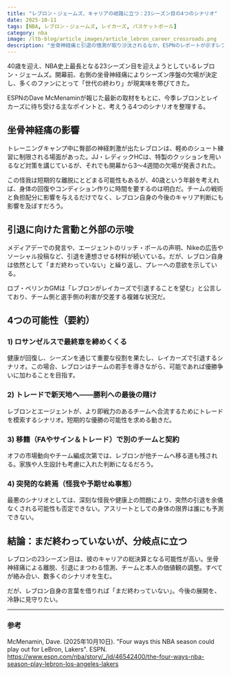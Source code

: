 ```yaml
---
title: "レブロン・ジェームズ、キャリアの岐路に立つ：23シーズン目の4つのシナリオ"
date: 2025-10-11
tags: [NBA, レブロン・ジェームズ, レイカーズ, バスケットボール]
category: nba
image: /ltb-blog/article_images/article_lebron_career_crossroads.png
description: "坐骨神経痛と引退の憶測が取り沙汰されるなか、ESPNのレポートが示すレブロンとレイカーズの4つの可能性を整理する。"
---
```


40歳を迎え、NBA史上最長となる23シーズン目を迎えようとしているレブロン・ジェームズ。開幕前、右側の坐骨神経痛によりシーズン序盤の欠場が決定し、多くのファンにとって「世代の終わり」が現実味を帯びてきた。

ESPNのDave McMenaminが報じた最新の取材をもとに、今季レブロンとレイカーズに待ち受ける主なポイントと、考えうる4つのシナリオを整理する。

## 坐骨神経痛の影響

トレーニングキャンプ中に臀部の神経刺激が出たレブロンは、軽めのシュート練習に制限される場面があった。JJ・レディックHCは、特製のクッションを用いるなど対策を講じているが、それでも開幕から3〜4週間の欠場が発表された。

この怪我は短期的な離脱にとどまる可能性もあるが、40歳という年齢を考えれば、身体の回復やコンディション作りに時間を要するのは明白だ。チームの戦術と負担配分に影響を与えるだけでなく、レブロン自身の今後のキャリア判断にも影響を及ぼすだろう。

## 引退に向けた言動と外部の示唆

メディアデーでの発言や、エージェントのリッチ・ポールの声明、Nikeの広告やソーシャル投稿など、引退を連想させる材料が続いている。だが、レブロン自身は依然として「まだ終わっていない」と繰り返し、プレーへの意欲を示している。

ロブ・ペリンカGMは「レブロンがレイカーズで引退することを望む」と公言しており、チーム側と選手側の利害が交差する複雑な状況だ。

## 4つの可能性（要約）

### 1) ロサンゼルスで最終章を締めくくる

健康が回復し、シーズンを通じて重要な役割を果たし、レイカーズで引退するシナリオ。この場合、レブロンはチームの若手を導きながら、可能であれば優勝争いに加わることを目指す。

### 2) トレードで新天地へ――勝利への最後の賭け

レブロンとエージェントが、より即戦力のあるチームへ合流するためにトレードを模索するシナリオ。短期的な優勝の可能性を求める動きだ。

### 3) 移籍（FAやサイン＆トレード）で別のチームと契約

オフの市場動向やチーム編成次第では、レブロンが他チームへ移る道も残される。家族や人生設計も考慮に入れた判断になるだろう。

### 4) 突発的な終焉（怪我や予期せぬ事態）

最悪のシナリオとしては、深刻な怪我や健康上の問題により、突然の引退を余儀なくされる可能性も否定できない。アスリートとしての身体の限界は誰にも予測できない。

## 結論：まだ終わっていないが、分岐点に立つ

レブロンの23シーズン目は、彼のキャリアの総決算となる可能性が高い。坐骨神経痛による離脱、引退にまつわる憶測、チームと本人の価値観の調整。すべてが絡み合い、数多くのシナリオを生む。

だが、レブロン自身の言葉を借りれば「まだ終わっていない」。今後の展開を、冷静に見守りたい。

---

### 参考

McMenamin, Dave. (2025年10月10日). "Four ways this NBA season could play out for LeBron, Lakers". ESPN. https://www.espn.com/nba/story/_/id/46542400/the-four-ways-nba-season-play-lebron-los-angeles-lakers
